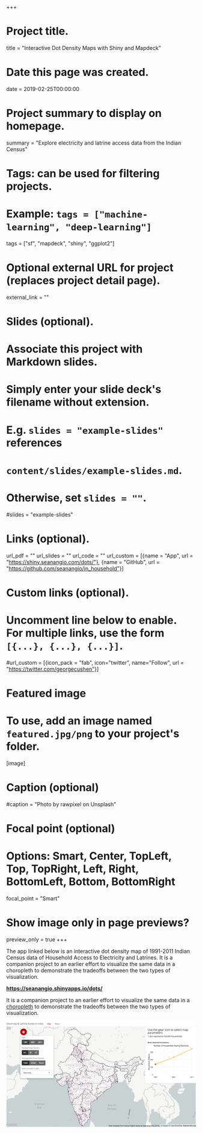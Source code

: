 +++
# Project title.
title = "Interactive Dot Density Maps with Shiny and Mapdeck"

# Date this page was created.
date = 2019-02-25T00:00:00

# Project summary to display on homepage.
summary = "Explore electricity and latrine access data from the Indian Census"

# Tags: can be used for filtering projects.
# Example: `tags = ["machine-learning", "deep-learning"]`
tags = ["sf", "mapdeck", "shiny", "ggplot2"]

# Optional external URL for project (replaces project detail page).
external_link = ""

# Slides (optional).
#   Associate this project with Markdown slides.
#   Simply enter your slide deck's filename without extension.
#   E.g. `slides = "example-slides"` references 
#   `content/slides/example-slides.md`.
#   Otherwise, set `slides = ""`.
#slides = "example-slides"

# Links (optional).
url_pdf = ""
url_slides = ""
url_code = ""
url_custom = [{name = "App", url = "https://shiny.seanangio.com/dots/"},
              {name = "GitHub", url = "https://github.com/seanangio/in_household"}]


# Custom links (optional).
#   Uncomment line below to enable. For multiple links, use the form `[{...}, {...}, {...}]`.
#url_custom = [{icon_pack = "fab", icon="twitter", name="Follow", url = "https://twitter.com/georgecushen"}]

# Featured image
# To use, add an image named `featured.jpg/png` to your project's folder. 
[image]
  # Caption (optional)
  #caption = "Photo by rawpixel on Unsplash"
  
  # Focal point (optional)
  # Options: Smart, Center, TopLeft, Top, TopRight, Left, Right, BottomLeft, Bottom, BottomRight
  focal_point = "Smart"
  
  # Show image only in page previews?
  preview_only = true
+++

The app linked below is an interactive dot density map of 1991-2011 Indian Census data of Household Access to Electricity and Latrines. It is a companion project to an earlier effort to visualize the same data in a choropleth to demonstrate the tradeoffs between the two types of visualization.

**https://seanangio.shinyapps.io/dots/**

It is a companion project to an earlier effort to visualize the same data in a [choropleth](https://shiny.socialcops.com/gisvector/) to demonstrate the tradeoffs between the two types of visualization.

![](dots.gif)
